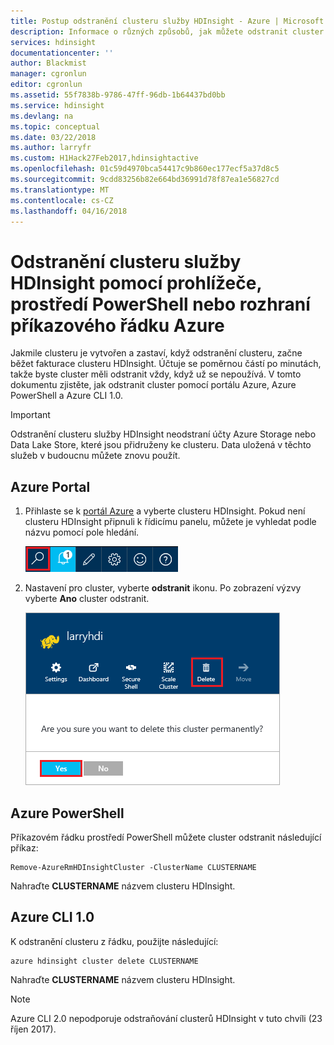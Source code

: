 ```yaml
---
title: Postup odstranění clusteru služby HDInsight - Azure | Microsoft Docs
description: Informace o různých způsobů, jak můžete odstranit cluster služby HDInsight.
services: hdinsight
documentationcenter: ''
author: Blackmist
manager: cgronlun
editor: cgronlun
ms.assetid: 55f7838b-9786-47ff-96db-1b64437bd0bb
ms.service: hdinsight
ms.devlang: na
ms.topic: conceptual
ms.date: 03/22/2018
ms.author: larryfr
ms.custom: H1Hack27Feb2017,hdinsightactive
ms.openlocfilehash: 01c59d4970bca54417c9b860ec177ecf5a37d8c5
ms.sourcegitcommit: 9cdd83256b82e664bd36991d78f87ea1e56827cd
ms.translationtype: MT
ms.contentlocale: cs-CZ
ms.lasthandoff: 04/16/2018
---
```

# <a name="delete-an-hdinsight-cluster-using-your-browser-powershell-or-the-azure-cli"></a>Odstranění clusteru služby HDInsight pomocí prohlížeče, prostředí PowerShell nebo rozhraní příkazového řádku Azure

Jakmile clusteru je vytvořen a zastaví, když odstranění clusteru, začne běžet fakturace clusteru HDInsight. Účtuje se poměrnou částí po minutách, takže byste cluster měli odstranit vždy, když už se nepoužívá. V tomto dokumentu zjistěte, jak odstranit cluster pomocí portálu Azure, Azure PowerShell a Azure CLI 1.0.

> [!IMPORTANT]
> Odstranění clusteru služby HDInsight neodstraní účty Azure Storage nebo Data Lake Store, které jsou přidruženy ke clusteru. Data uložená v těchto služeb v budoucnu můžete znovu použít.

## <a name="azure-portal"></a>Azure Portal

1. Přihlaste se k [portál Azure](https://portal.azure.com) a vyberte clusteru HDInsight. Pokud není clusteru HDInsight připnuli k řídicímu panelu, můžete je vyhledat podle názvu pomocí pole hledání.
   
    ![hledání portálu](./media/hdinsight-delete-cluster/navbar.png)

2. Nastavení pro cluster, vyberte **odstranit** ikonu. Po zobrazení výzvy vyberte **Ano** cluster odstranit.
   
    ![Odstranit ikonu](./media/hdinsight-delete-cluster/deletecluster.png)

## <a name="azure-powershell"></a>Azure PowerShell

Příkazovém řádku prostředí PowerShell můžete cluster odstranit následující příkaz:

    Remove-AzureRmHDInsightCluster -ClusterName CLUSTERNAME

Nahraďte **CLUSTERNAME** názvem clusteru HDInsight.

## <a name="azure-cli-10"></a>Azure CLI 1.0

K odstranění clusteru z řádku, použijte následující:

    azure hdinsight cluster delete CLUSTERNAME

Nahraďte **CLUSTERNAME** názvem clusteru HDInsight.

> [!NOTE]
> Azure CLI 2.0 nepodporuje odstraňování clusterů HDInsight v tuto chvíli (23 říjen 2017).
